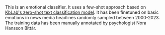 This is an emotional classifier. It uses a few-shot approach based on [KbLab's zero-shot text classification model](https://kb-labb.github.io/posts/2023-02-12-zero-shot-text-classification/). It has been finetuned on basic emotions in news media headlines randomly sampled between 2000-2023. The training data has been manually annotated by psychologist Nora Hansson Bittàr.